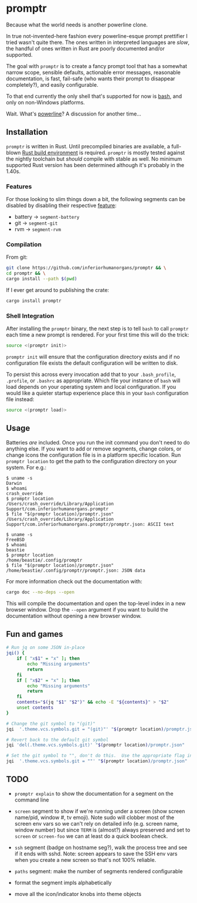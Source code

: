# promptr

Because what the world needs is another powerline clone.

In true not-invented-here fashion every powerline-esque prompt prettifier I tried wasn't quite there.  The ones written in interpreted languages are *slow*, the handful of ones written in Rust are poorly documented and/or supported.

The goal with `promptr` is to create a fancy prompt tool that has a somewhat narrow scope, sensible defaults, actionable error messages, reasonable documentation, is fast, fail-safe (who wants their prompt to disappear completely?), and easily configurable.

To that end currently the only shell that's supported for now is [bash](https://www.gnu.org/software/bash/), and only on non-Windows platforms.

Wait.  What's [powerline](https://github.com/powerline/powerline)?  A discussion for another time…

## Installation

`promptr` is written in Rust.  Until precompiled binaries are available, a full-blown [Rust build environment](https://rustup.rs/) is required.  `promptr` is mostly tested against the nightly toolchain but *should* compile with stable as well.  No minimum supported Rust version has been determined although it's probably in the 1.40s.

### Features

For those looking to slim things down a bit, the following segments can be disabled by disabling their respective [feature](https://doc.rust-lang.org/cargo/reference/features.html):

* battery -> `segment-battery`
* git -> `segment-git`
* rvm -> `segment-rvm`

### Compilation

From git:

```sh
git clone https://github.com/inferiorhumanorgans/promptr && \
cd promptr && \
cargo install --path $(pwd)
```

If I ever get around to publishing the crate:

```sh
cargo install promptr
```

### Shell Integration

After installing the `promptr` binary, the next step is to tell `bash` to call `promptr` each time a new prompt is rendered.  For your first time this will do the trick:

```bash
source <(promptr init)>
```

`promptr init` will ensure that the configuration directory exists and if no configuration file exists the default configuration will be written to disk.

To persist this across every invocation add that to your `.bash_profile`, `.profile`, or `.bashrc` as appropriate.  Which file your instance of `bash` will load depends on your operating system and local configuration.  If you would like a quieter startup experience place this in your `bash` configuration file instead:

```bash
source <(promptr load)>
```

## Usage

Batteries *are* included.  Once you run the init command you don't need to do anything else.  If you want to add or remove segments, change colors, or change icons the configuration file is in a platform specific location.  Run `promptr location` to get the path to the configuration directory on your system.  For e.g.:

```
$ uname -s
Darwin
$ whoami
crash_override
$ promptr location
/Users/crash_override/Library/Application Support/com.inferiorhumanorgans.promptr
$ file "$(promptr location)/promptr.json"
/Users/crash_override/Library/Application Support/com.inferiorhumanorgans.promptr/promptr.json: ASCII text
```

```
$ uname -s
FreeBSD
$ whoami
beastie
$ promptr location
/home/beastie/.config/promptr
$ file "$(promptr location)/promptr.json"
/home/beastie/.config/promptr/promptr.json: JSON data
```

For more information check out the documentation with:

```sh
cargo doc --no-deps --open
```

This will compile the documentation and open the top-level index in a new browser window.  Drop the `--open` argument if you want to build the documentation without opening a new browser window.

## Fun and games

```sh
# Run jq on some JSON in-place
jqi() {
    if [ "x$1" = "x" ]; then
        echo "Missing arguments"
        return
    fi
    if [ "x$2" = "x" ]; then
        echo "Missing arguments"
        return
    fi
    contents="$(jq "$1" "$2")" && echo -E "${contents}" > "$2"
    unset contents
}

# Change the git symbol to "(git)"
jqi  '.theme.vcs.symbols.git = "(git)"' "$(promptr location)/promptr.json"

# Revert back to the default git symbol
jqi 'del(.theme.vcs.symbols.git)' "$(promptr location)/promptr.json"

# Set the git symbol to "", don't do this.  Use the appropriate flag instead
jqi  '.theme.vcs.symbols.git = ""' "$(promptr location)/promptr.json"
```

## TODO

* `promptr explain` to show the documentation for a segment on the command line

* `screen` segment to show if we're running under a screen (show screen name/pid, window #, tv emoji). Note sudo will clobber most of the screen env vars so we can't rely on detailed info (e.g. screen name, window number) but since `TERM` is (almost?) always preserved and set to `screen` or `screen-foo` we can at least do a quick boolean check.

* `ssh` segment (badge on hostname seg?), walk the process tree and see if it ends with sshd. Note: screen appears to save the SSH env vars when you create a new screen so that's not 100% reliable.

* `paths` segment: make the number of segments rendered configurable

* format the segment impls alphabetically

* move all the icon/indicator knobs into theme objects

